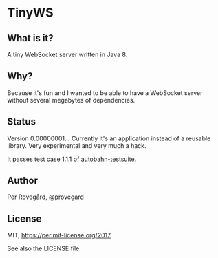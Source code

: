 # TinyWS

## What is it?

A tiny WebSocket server written in Java 8.

## Why?

Because it's fun and I wanted to be able to have a WebSocket server without
several megabytes of dependencies.

## Status

Version 0.00000001... Currently it's an application instead of a reusable
library. Very experimental and very much a hack.

It passes test case 1.1.1 of [autobahn-testsuite](https://github.com/crossbario/autobahn-testsuite).

## Author

Per Rovegård, @provegard

## License

MIT, https://per.mit-license.org/2017

See also the LICENSE file.

